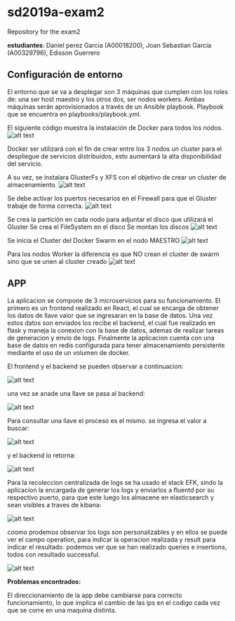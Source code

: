 # sd2019a-exam2
Repository for the exam2

**estudiantes**: Daniel perez Garcia (A00018200), Joan Sebastian Garcia (A00329796), Edisson Guerrero

## Configuración de entorno

El entorno que se va a desplegar son 3 máquinas que cumplen con los roles de: una ser host maestro y los otros dos, ser nodos workers. Ambas máquinas serán aprovisionados a través de un Ansible playbook. Playbook que se encuentra en playbooks/playbook.yml.

El siguiente código muestra la instalación de Docker para todos los nodos.
![alt text](https://github.com/Danielperga97/sd2019a-exam2/blob/danielperga97/images/a1.PNG)

Docker ser utilizará con el fin de crear entre los 3 nodos un cluster para el despliegue de servicios distribuidos, esto aumentará la alta disponibilidad del servicio.

A su vez, se instalara GlusterFs y XFS con el objetivo de crear un cluster de almacenamiento.
![alt text](https://github.com/Danielperga97/sd2019a-exam2/blob/danielperga97/images/a2.PNG)

Se debe activar los puertos necesarios en el Firewall para que el Gluster trabaje de forma correcta.
![alt text](https://github.com/Danielperga97/sd2019a-exam2/blob/danielperga97/images/a3.PNG)

Se crea la partición en cada nodo para adjuntar el disco que utilizará el Gluster
Se crea el FileSystem en el disco 
Se montan los discos
![alt text](https://github.com/Danielperga97/sd2019a-exam2/blob/danielperga97/images/a4.PNG)

Se inicia el Cluster del Docker Swarm en el nodo MAESTRO
![alt text](https://github.com/Danielperga97/sd2019a-exam2/blob/danielperga97/images/a5.PNG)

Para los nodos Worker la diferencia es que NO crean el cluster de swarm sino que se unen al cluster creado
![alt text](https://github.com/Danielperga97/sd2019a-exam2/blob/danielperga97/images/a7.PNG)

## APP

La aplicacion se compone de 3 microservicios para su funcionamiento. El primero es un frontend realizado en React, el cual se encarga de obtener los datos de llave valor que se ingresaran en la base de datos. Una vez estos datos son enviados los recibe el backend, el cual fue realizado en flask y maneja la conexion con la base de datos, ademas de realizar tareas de generacion y envio de logs. Finalmente la aplicacion cuenta con una base de datos en redis configurada para tener almacenamiento persistente mediante el uso de un volumen de docker.

El frontend y el backend se pueden observar a continuacion:

![alt text](https://github.com/Danielperga97/sd2019a-exam2/blob/danielperga97/images/c2.PNG)

una vez se anade una llave se pasa al backend:

![alt text](https://github.com/Danielperga97/sd2019a-exam2/blob/danielperga97/images/c3.PNG)

Para consultar una llave el proceso es el mismo. se ingresa el valor a buscar:

![alt text](https://github.com/Danielperga97/sd2019a-exam2/blob/danielperga97/images/c4.PNG)

y el backend lo retorna:

![alt text](https://github.com/Danielperga97/sd2019a-exam2/blob/danielperga97/images/c5.PNG)


Para la recoleccion centralizada de logs se ha usado el stack EFK, sindo la aplicacion la encargada de generar los logs y enviarlos a fluentd por su respectivo puerto, para que este luego los almacene en elasticsearch y sean visibles a traves de kibana:

![alt text](https://github.com/Danielperga97/sd2019a-exam2/blob/danielperga97/images/c6.PNG)

coomo prodemos observar los logs son personalizables y en ellos se puede ver el campo operation, para indicar la operacion realizada y result para indicar el resultado. podemos ver que se han realizado queries e insertions, todos con resultado successful.

![alt text](https://github.com/Danielperga97/sd2019a-exam2/blob/danielperga97/images/c7.PNG)

**Problemas encontrados:** 

El direccionamiento de la app debe cambiarse para correcto funcionamiento, lo que implica el cambio de las ips en el codigo cada vez que se corre en una maquina distinta.
